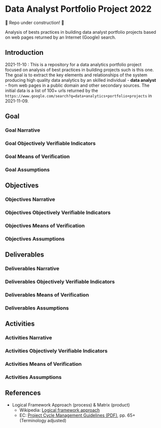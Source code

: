 # Data Analyst Portfolio Project 2022
🚧 Repo under construction! 🚧 

Analysis of bests practices in building data analyst portfolio projects based on web pages returned by an Internet (Google) search.

## Introduction
2021-11-10 : This is a repository for a data analytics portfolio project focused on analysis of best practices in building projects such is this one. The goal is to extract the key elements and relationships of the system producing high quality data analytics by an skilled individual - **data analyst** - from web pages in a public domain and other secondary sources. The initial data is a list of 100+ urls returned by the `https://www.google.com/search?q=data+analytics+portfolio+projects` in 2021-11-09.

## Goal
### Goal Narrative
### Goal Objectively Verifiable Indicators
### Goal Means of Verification
### Goal Assumptions

## Objectives
### Objectives Narrative
### Objectives Objectively Verifiable Indicators
### Objectives Means of Verification
### Objectives Assumptions

## Deliverables
### Deliverables Narrative
### Deliverables Objectively Verifiable Indicators
### Deliverables Means of Verification
### Deliverables Assumptions

## Activities
### Activities Narrative
### Activities Objectively Verifiable Indicators
### Activities Means of Verification
### Activities Assumptions

## References
- Logical Framework Approach (process) & Matrix (product)
  - Wikipedia: [Logical framework approach](https://en.wikipedia.org/wiki/Logical_framework_approach)
  - EC: [Project Cycle Management Guidelines (PDF)](https://ec.europa.eu/international-partnerships/system/files/methodology-aid-delivery-methods-project-cycle-management-200403_en.pdf), pp. 65+ (Terminology adjusted)
